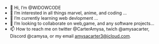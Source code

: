 - 👋 Hi, I’m @WIDOWCODE
- 👀 I’m interested in all things marvel, anime, and coding ...
- 🌱 I’m currently learning web devlopment ...
- 💞️ I’m looking to collaborate on web,game, and any software projects...
- 📫 How to reach me on twitter @CarterAmysa, twich @amysacarter, Discord @camysa, or my email amysacarter3@icloud.com.

<!---
WIDOWCODE/WIDOWCODE is a ✨ special ✨ repository because its `README.md` (this file) appears on your GitHub profile.
You can click the Preview link to take a look at your changes.
--->
